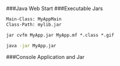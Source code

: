 ###Java Web Start
###Executable Jars

``` cmd
Main-Class: MyAppMain
Class-Path: mylib.jar
```

```cmd
jar cvfm MyApp.jar MyApp.mf *.class *.gif
```

```cmd
java -jar MyApp.jar
```

###Console Application and Jar

